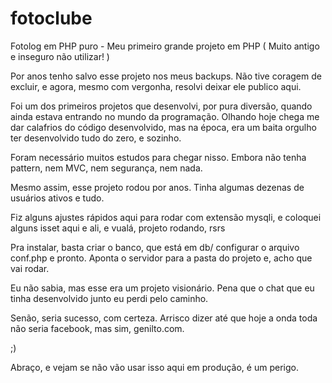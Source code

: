 # fotoclube
Fotolog em PHP puro - Meu primeiro grande projeto em PHP ( Muito antigo e inseguro não utilizar! )

Por anos tenho salvo esse projeto nos meus backups.
Não tive coragem de excluir, e agora, mesmo com vergonha, resolvi deixar ele publico aqui.

Foi um dos primeiros projetos que desenvolvi, por pura diversão, quando ainda estava entrando no mundo da programação.
Olhando hoje chega me dar calafrios do código desenvolvido, mas na época, era um baita orgulho ter desenvolvido tudo do zero, e sozinho.

Foram necessário muitos estudos para chegar nisso. Embora não tenha pattern, nem MVC, nem segurança, nem nada.

Mesmo assim, esse projeto rodou por anos. Tinha algumas dezenas de usuários ativos e tudo.

Fiz alguns ajustes rápidos aqui para rodar com extensão mysqli, e coloquei alguns isset aqui e ali, e vualá, projeto rodando, rsrs

Pra instalar, basta criar o banco, que está em db/ configurar o arquivo conf.php e pronto.
Aponta o servidor para a pasta do projeto e, acho que vai rodar.

Eu não sabia, mas esse era um projeto visionário. Pena que o chat que eu tinha desenvolvido junto eu perdi pelo caminho.

Senão, seria sucesso, com certeza. Arrisco dizer até que hoje a onda toda não seria facebook, mas sim, genilto.com.

;)

Abraço, e vejam se não vão usar isso aqui em produção, é um perigo.